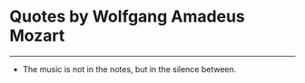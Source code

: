 # Quotes by Wolfgang Amadeus Mozart

---

- The music is not in the notes, but in the silence between.

